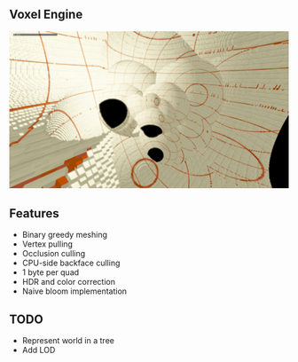 ## Voxel Engine

<img src="images/1.png"/>

## Features

- Binary greedy meshing
- Vertex pulling
- Occlusion culling
- CPU-side backface culling
- 1 byte per quad
- HDR and color correction
- Naive bloom implementation

## TODO

- Represent world in a tree
- Add LOD
